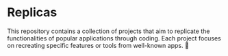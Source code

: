 # Replicas
This repository contains a collection of projects that aim to replicate the functionalities of popular applications through coding. Each project focuses on recreating specific features or tools from well-known apps. 🤖
